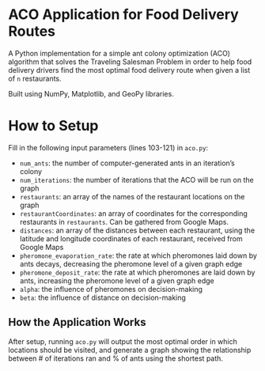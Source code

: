 # ACO Application for Food Delivery Routes
A Python implementation for a simple ant colony optimization (ACO) algorithm that solves the Traveling Salesman Problem in order to help food delivery drivers find the most optimal food delivery route when given a list of `n` restaurants.

Built using NumPy, Matplotlib, and GeoPy libraries.
 
# How to Setup
Fill in the following input parameters (lines 103-121) in `aco.py`:
- `num_ants`: the number of computer-generated ants in an iteration’s colony
- `num_iterations`: the number of iterations that the ACO will be run on the graph
- `restaurants`: an array of the names of the restaurant locations on the graph
- `restaurantCoordinates`: an array of coordinates for the corresponding restaurants in `restaurants`. Can be gathered from Google Maps.
- `distances`: an array of the distances between each restaurant, using the latitude and longitude coordinates of each restaurant, received from Google Maps
- `pheromone_evaporation_rate`: the rate at which pheromones laid down by ants decays, decreasing the pheromone level of a given graph edge
- `pheromone_deposit_rate`: the rate at which pheromones are laid down by ants, increasing the pheromone level of a given graph edge
- `alpha`: the influence of pheromones on decision-making
- `beta`: the influence of distance on decision-making

## How the Application Works
After setup, running `aco.py` will output the most optimal order in which locations should be visited, and generate a graph showing the relationship between # of iterations ran and % of ants using the shortest path.
